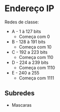 # Endereço IP
Redes de classe:
* A - 1 à 127 bits
  * Começa com 0
* B - 128 à 191 bits
  * Começa com 10
* C - 192 a 223 bits
  * Começa com 110
* D - 224 a 239 bits
  * Começa com 1110
* E - 240 a 255
  * Começa com 1111
    
## Subredes
* Mascaras
